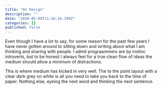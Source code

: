 ```yaml
---
title: "On Design"
description: ""
date: "2020-05-09T11:16:16.309Z"
categories: []
published: false
---
```


  

Even though I have a lot to say, for some reason for the past few years I have never gotten around to sitting down and writing about what I am thinking and sharing with people. I admit prograammers are by instinc introverts, but to be honest I always feel for a true clean flow of ideas the medium should allow a minimum of distractions.

This is where medium has kicked in very well. The to the point layout with a clear dark grey on white is all you need to take you back to the time of paper. Nothing else, eyeing the next word and thinking the next sentence.
